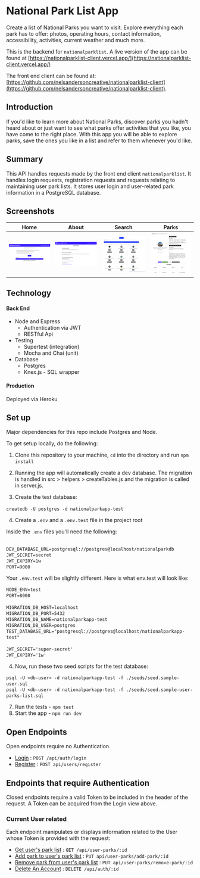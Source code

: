 # National Park List App

Create a list of National Parks you want to visit.  Explore everything each park has to offer: photos, operating hours, contact information, accessibility, activities, current weather and much more.

This is the backend for `nationalparklist`.  A live version of the app can be found at [https://nationalparklist-client.vercel.app/](https://nationalparklist-client.vercel.app/)

The front end client can be found at: [https://github.com/nelsandersoncreative/nationalparklist-client](https://github.com/nelsandersoncreative/nationalparklist-client).

## Introduction

If you'd like to learn more about National Parks, discover parks you hadn't heard about or just want to see what parks offer activities that you like, you have come to the right place. With this app you will be able to explore parks, save the ones you like in a list and refer to them whenever you'd like.

## Summary

This API handles requests made by the front end client `nationalparklist`.  It handles login requests, registration requests and requests relating to maintaining user park lists.  It stores user login and user-related park information in a PostgreSQL database.

## Screenshots

| Home       | About       | Search     | Parks       |
|------------|-------------|------------|-------------|
| <img src="/assets/home.png" width="250"> | <img src="/assets/about.png" width="250"> | <img src="/assets/search.png" width="250"> | <img src="/assets/parks.png" width="250"> |

## Technology

#### Back End

* Node and Express
  * Authentication via JWT
  * RESTful Api
* Testing
  * Supertest (integration)
  * Mocha and Chai (unit)
* Database
  * Postgres
  * Knex.js - SQL wrapper

#### Production

Deployed via Heroku


## Set up

Major dependencies for this repo include Postgres and Node.

To get setup locally, do the following:

1. Clone this repository to your machine, `cd` into the directory and run `npm install`


2. Running the app will automatically create a dev database.  The migration is handled in src > helpers > createTables.js and the migration is called in server.js.

3. Create the test database: 

`createdb -U postgres -d nationalparkapp-test`  


4. Create a `.env` and a `.env.test` file in the project root

Inside the `.env` files you'll need the following:

````

DEV_DATABASE_URL=postgresql://postgres@localhost/nationalparkdb
JWT_SECRET=secret
JWT_EXPIRY=1w
PORT=9000

````

Your `.env.test` will be slightly different.  Here is what env.test will look like:

````
NODE_ENV=test
PORT=8000

MIGRATION_DB_HOST=localhost
MIGRATION_DB_PORT=5432
MIGRATION_DB_NAME=nationalparkapp-test
MIGRATION_DB_USER=postgres
TEST_DATABASE_URL="postgresql://postgres@localhost/nationalparkapp-test"

JWT_SECRET='super-secret'
JWT_EXPIRY='1w'

````

4. Now, run these two seed scripts for the test database:

````
psql -U <db-user> -d nationalparkapp-test -f ./seeds/seed.sample-user.sql
psql -U <db-user> -d nationalparkapp-test -f ./seeds/seed.sample-user-parks-list.sql

````
7. Run the tests - `npm test`
8. Start the app - `npm run dev`


## Open Endpoints

Open endpoints require no Authentication.

* [Login](documentation/auth/login.md) : `POST /api/auth/login`
* [Register](documentation/auth/register.md) : `POST api/users/register`

## Endpoints that require Authentication

Closed endpoints require a valid Token to be included in the header of the
request. A Token can be acquired from the Login view above.

### Current User related

Each endpoint manipulates or displays information related to the User whose
Token is provided with the request:

* [Get user's park list](documentation/current-user/get-parks.md) : `GET /api/user-parks/:id`
* [Add park to user's park list](documentation/current-user/put-add-park.md) : `PUT api/user-parks/add-park/:id`
* [Remove park from user's park list](documentation/current-user/put-remove-park.md) : `PUT api/user-parks/remove-park/:id`
* [Delete An Account](documentation/current-user/delete.md) : `DELETE /api/auth/:id`